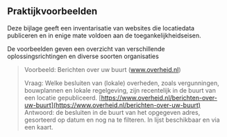 ## Praktijkvoorbeelden
Deze bijlage geeft een inventarisatie van websites die locatiedata publiceren en in enige mate
voldoen aan de toegankelijkheidseisen.

De voorbeelden geven een overzicht van verschillende oplossingsrichtingen
en diverse soorten organisaties

> Voorbeeld: Berichten over uw buurt (www.overheid.nl)
>
> Vraag: Welke besluiten van (lokale) overheden, zoals vergunningen, bouwplannen en lokale regelgeving, zijn recentelijk in de buurt van een locatie gepubliceerd. [https://www.overheid.nl/berichten-over-uw-buurt](https://www.overheid.nl/berichten-over-uw-buurt)
> Antwoord: de besluiten in de buurt van het opgegeven adres, gesorteerd op datum en nog na te filteren. In lijst beschikbaar en via een kaart.
